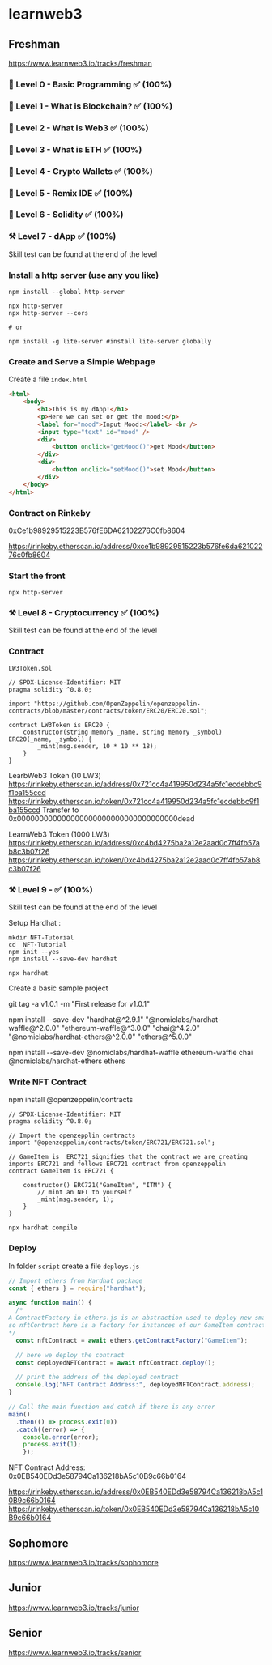 # learnweb3

## Freshman
https://www.learnweb3.io/tracks/freshman

### 🔗 Level 0 - Basic Programming ✅ (100%)

### 🔗 Level 1 - What is Blockchain? ✅ (100%)

### 🔗 Level 2 - What is Web3 ✅ (100%)

### 🔗 Level 3 - What is ETH ✅ (100%)

### 🔗 Level 4 - Crypto Wallets ✅ (100%)

### 🔗 Level 5 - Remix IDE ✅ (100%)

### 🔗 Level 6 - Solidity ✅ (100%)

### ⚒️ Level 7 - dApp ✅ (100%)
Skill test can be found at the end of the level

### Install a http server (use any you like)
```shell
npm install --global http-server

npx http-server
npx http-server --cors

# or

npm install -g lite-server #install lite-server globally
```

### Create and Serve a Simple Webpage

Create a file `index.html`

```html
<html>
    <body>
        <h1>This is my dApp!</h1>
        <p>Here we can set or get the mood:</p>
        <label for="mood">Input Mood:</label> <br />
        <input type="text" id="mood" />
        <div>
            <button onclick="getMood()">get Mood</button>
        </div>
        <div>
            <button onclick="setMood()">set Mood</button>
        </div>
    </body>
</html>
```

### Contract on Rinkeby
0xCe1b98929515223B576fE6DA62102276C0fb8604

https://rinkeby.etherscan.io/address/0xce1b98929515223b576fe6da62102276c0fb8604

### Start the front
```
npx http-server
```

### ⚒️ Level 8 - Cryptocurrency ✅ (100%)
Skill test can be found at the end of the level

### Contract
`LW3Token.sol`

```sol
// SPDX-License-Identifier: MIT
pragma solidity ^0.8.0;

import "https://github.com/OpenZeppelin/openzeppelin-contracts/blob/master/contracts/token/ERC20/ERC20.sol";

contract LW3Token is ERC20 {
    constructor(string memory _name, string memory _symbol) ERC20(_name, _symbol) {
        _mint(msg.sender, 10 * 10 ** 18);
    }
}
```

LearbWeb3 Token (10 LW3)
https://rinkeby.etherscan.io/address/0x721cc4a419950d234a5fc1ecdebbc9f1ba155ccd
https://rinkeby.etherscan.io/token/0x721cc4a419950d234a5fc1ecdebbc9f1ba155ccd
Transfer to 0x000000000000000000000000000000000000dead

LearnWeb3 Token (1000 LW3)
https://rinkeby.etherscan.io/address/0xc4bd4275ba2a12e2aad0c7ff4fb57ab8c3b07f26
https://rinkeby.etherscan.io/token/0xc4bd4275ba2a12e2aad0c7ff4fb57ab8c3b07f26

### ⚒️ Level 9 - ✅ (100%)
Skill test can be found at the end of the level

Setup Hardhat :
```shell
mkdir NFT-Tutorial
cd  NFT-Tutorial
npm init --yes
npm install --save-dev hardhat

npx hardhat
```

Create a basic sample project

git tag -a v1.0.1 -m "First release for v1.0.1"

npm install --save-dev "hardhat@^2.9.1" "@nomiclabs/hardhat-waffle@^2.0.0" "ethereum-waffle@^3.0.0" "chai@^4.2.0" "@nomiclabs/hardhat-ethers@^2.0.0" "ethers@^5.0.0"

npm install --save-dev @nomiclabs/hardhat-waffle ethereum-waffle chai @nomiclabs/hardhat-ethers ethers

### Write NFT Contract
npm install @openzeppelin/contracts

```
// SPDX-License-Identifier: MIT
pragma solidity ^0.8.0;

// Import the openzepplin contracts
import "@openzeppelin/contracts/token/ERC721/ERC721.sol";

// GameItem is  ERC721 signifies that the contract we are creating imports ERC721 and follows ERC721 contract from openzeppelin
contract GameItem is ERC721 {

    constructor() ERC721("GameItem", "ITM") {
        // mint an NFT to yourself
        _mint(msg.sender, 1);
    }
}
```

`npx hardhat compile`

### Deploy
In folder `script` create a file `deploys.js `
```js
// Import ethers from Hardhat package
const { ethers } = require("hardhat");

async function main() {
  /*
A ContractFactory in ethers.js is an abstraction used to deploy new smart contracts,
so nftContract here is a factory for instances of our GameItem contract.
*/
  const nftContract = await ethers.getContractFactory("GameItem");

  // here we deploy the contract
  const deployedNFTContract = await nftContract.deploy();

  // print the address of the deployed contract
  console.log("NFT Contract Address:", deployedNFTContract.address);
}

// Call the main function and catch if there is any error
main()
  .then(() => process.exit(0))
  .catch((error) => {
    console.error(error);
    process.exit(1);
    });
```
NFT Contract Address: 0x0EB540EDd3e58794Ca136218bA5c10B9c66b0164

https://rinkeby.etherscan.io/address/0x0EB540EDd3e58794Ca136218bA5c10B9c66b0164
https://rinkeby.etherscan.io/token/0x0EB540EDd3e58794Ca136218bA5c10B9c66b0164

## Sophomore
https://www.learnweb3.io/tracks/sophomore

## Junior
https://www.learnweb3.io/tracks/junior

## Senior
https://www.learnweb3.io/tracks/senior
